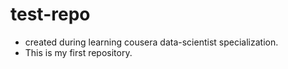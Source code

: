 # test-repo
* created during learning cousera data-scientist specialization.
* This is my first repository. 
